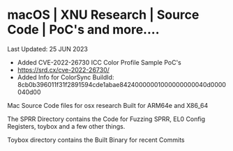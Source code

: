 # macOS | XNU Research | Source Code | PoC's and more....

Last Updated: 25 JUN 2023
- Added CVE-2022-26730 ICC Color Profile Sample PoC's
- https://srd.cx/cve-2022-26730/
- Added Info for ColorSync BuildId: 8cb0b396011f31f2891594cde1abae84240000001000000000040d0000040d00

Mac Source Code files for osx research Built for ARM64e and X86_64

The SPRR Directory contains the Code for Fuzzing SPRR, EL0 Config Registers, toybox and a few other things. 

Toybox directory contains the Built Binary for recent Commits
